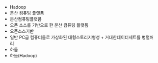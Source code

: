 ﻿- Hadoop
- 분산 컴퓨팅 플랫폼
- 분산컴퓨팅플랫폼
- 오픈 소스를 기반으로 한 분산 컴퓨팅 플랫폼
- 오픈소스기반
- 일반 PC급 컴퓨터들로 가상화된 대형스토리지형성 + 거대한데이터세트를 병렬처리
- 하둡
- 하둡(Hadoop)
